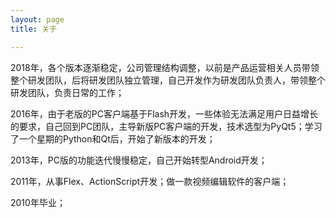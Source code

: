 ```yaml
---
layout: page
title: 关于

---
```



2018年，各个版本逐渐稳定，公司管理结构调整，以前是产品运营相关人员带领整个研发团队，后将研发团队独立管理，自己开发作为研发团队负责人，带领整个研发团队，负责日常的工作；

2016年，由于老版的PC客户端基于Flash开发，一些体验无法满足用户日益增长的要求，自己回到PC团队，主导新版PC客户端的开发，技术选型为PyQt5；学习了一个星期的Python和Qt后，开始了新版本的开发；

2013年，PC版的功能迭代慢慢稳定，自己开始转型Android开发；

2011年，从事Flex、ActionScript开发；做一款视频编辑软件的客户端；

2010年毕业；






